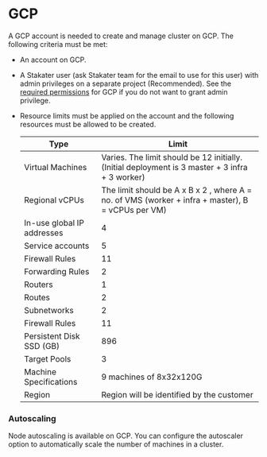 # GCP

A GCP account is needed to create and manage cluster on GCP. The following criteria must be met:

- An account on GCP.
- A Stakater user (ask Stakater team for the email to use for this user) with admin privileges on a separate project (Recommended). See the [required permissions](https://docs.openshift.com/container-platform/4.9/installing/installing_gcp/installing-gcp-account.html#installation-gcp-permissions_installing-gcp-account) for GCP if you do not want to grant admin privilege.
- Resource limits must be applied on the account and the following resources must be allowed to be created.

  |Type        | Limit |
  |------------|------------|
  | Virtual Machines | Varies. The limit should be 12 initially. (Initial deployment is 3 master + 3 infra + 3 worker)|
  | Regional vCPUs | The limit should be A x B x 2 , where A = no. of VMS (worker + infra + master), B = vCPUs per VM) |
  | In-use global IP addresses | 4 |
  | Service accounts | 5 |
  | Firewall Rules | 11|
  | Forwarding Rules | 2|
  | Routers | 1|
  | Routes | 2|
  | Subnetworks | 2|
  | Firewall Rules | 11|
  | Persistent Disk SSD (GB)| 896|
  | Target Pools | 3|
  | Machine Specifications | 9 machines of 8x32x120G |
  | Region | Region will be identified by the customer |

### Autoscaling

Node autoscaling is available on GCP. You can configure the autoscaler option to automatically scale the number of machines in a cluster.
